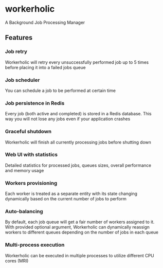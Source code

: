 # workerholic
A Background Job Processing Manager

## Features

### Job retry
  Workerholic will retry every unsuccessfully performed job up to 5 times before placing it into a failed jobs queue

### Job scheduler
  You can schedule a job to be performed at certain time

### Job persistence in Redis
  Every job (both active and completed) is stored in a Redis database. This way you will not lose any jobs even if your application crashes

### Graceful shutdown
  Workerholic will finish all currently processing jobs before shutting down

### Web UI with statistics
  Detailed statistics for processed jobs, queues sizes, overall performance and memory usage

### Workers provisioning
  Each worker is treated as a separate entity with its state changing dynamically based on the current number of jobs to perform

### Auto-balancing
  By default, each job queue will get a fair number of workers assigned to it. With provided optional argument, Workerholic can dynamically reassign workers to different queues depending on the number of jobs in each queue

### Multi-process execution
  Workerholic can be executed in multiple processes to utilize different CPU cores (MRI)
